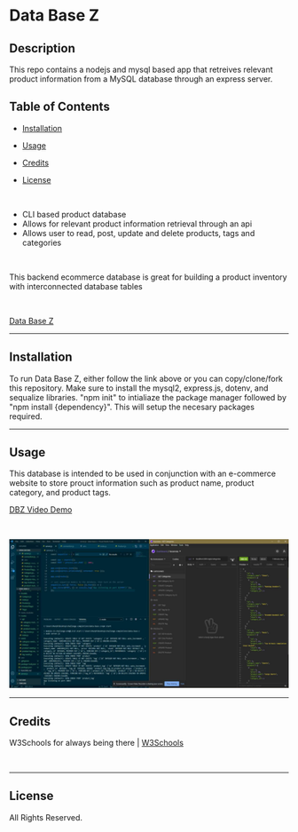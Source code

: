 # Data Base Z

## Description

This repo contains a nodejs and mysql based app that retreives relevant product information from a MySQL database through an express server.


## Table of Contents

* [Installation](#installation)

* [Usage](#usage)

* [Credits](#credits)

* [License](#license)

</br>

* CLI based product database
* Allows for relevant product information retrieval through an api
* Allows user to read, post, update and delete products, tags and categories

</br>

This backend ecommerce database is great for building a product inventory with interconnected database tables

</br>

[Data Base Z](https://rickhill543.github.io/data-base-z/)

***

## Installation

To run Data Base Z, either follow the link above or you can copy/clone/fork this repository. Make sure to install the mysql2, express.js, dotenv, and sequalize libraries. "npm init" to intialiaze the package manager followed by "npm install {dependency}". This will setup the necesary packages required.

***

## Usage

This database is intended to be used in conjunction with an e-commerce website to store prouct information such as product name, product category, and product tags.

[DBZ Video Demo](https://drive.google.com/file/d/1eLoorC7VKtBbXZ4ukRr_j2X3C8edNMVH/view)

</br>

![data base z screenshot](./assets/images/screenshot.jpg)

***

## Credits

W3Schools for always being there | 
[W3Schools](https://www.w3schools.com/)

</br>

***

## License

All Rights Reserved.
